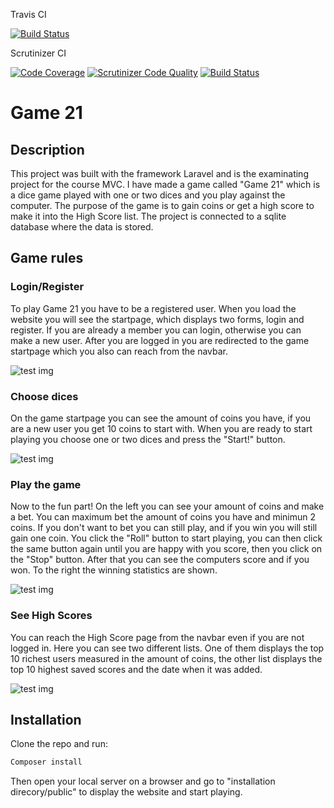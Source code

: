 Travis CI

[![Build Status](https://travis-ci.org/sohe3409/mvc-course-proj.svg?branch=master)](https://travis-ci.org/sohe3409/mvc-course-proj)


Scrutinizer CI

[![Code Coverage](https://scrutinizer-ci.com/g/sohe3409/mvc-course-proj/badges/coverage.png?b=master)](https://scrutinizer-ci.com/g/sohe3409/mvc-course-proj/?branch=master) [![Scrutinizer Code Quality](https://scrutinizer-ci.com/g/sohe3409/mvc-course-proj/badges/quality-score.png?b=master)](https://scrutinizer-ci.com/g/sohe3409/mvc-course-proj/?branch=master) [![Build Status](https://scrutinizer-ci.com/g/sohe3409/mvc-course-proj/badges/build.png?b=master)](https://scrutinizer-ci.com/g/sohe3409/mvc-course-proj/build-status/master)


# Game 21

## Description
This project was built with the framework Laravel and is the examinating project for the course MVC. I have made a game called "Game 21" which is a dice game played with one or two dices and you play against the computer. The purpose of the game is to gain coins or get a high score to make it into the High Score list. The project is connected to a sqlite database where the data is stored.


## Game rules

### Login/Register
To play Game 21 you have to be a registered user. When you load the website you will see the startpage, which displays two forms, login and register. If you are already a member you can login, otherwise you can make a new user. After you are logged in you are redirected to the game startpage which you also can reach from the navbar. 

![test img](https://user-images.githubusercontent.com/71514079/119393584-6eeacb00-bcd1-11eb-8ec3-cd53307ec3c8.png)

### Choose dices
On the game startpage you can see the amount of coins you have, if you are a new user you get 10 coins to start with. When you are ready to start playing you choose one or two dices and press the "Start!" button.

![test img](https://user-images.githubusercontent.com/71514079/119393620-79a56000-bcd1-11eb-8e1c-d85ac078b06a.png)


### Play the game
Now to the fun part! On the left you can see your amount of coins and make a bet. You can maximum bet the amount of coins you have and minimun 2 coins. If you don't want to bet you can still play, and if you win you will still gain one coin. You click the "Roll" button to start playing, you can then click the same button again until you are happy with you score, then you click on the "Stop" button. After that you can see the computers score and if you won. To the right the winning statistics are shown.

![test img](https://user-images.githubusercontent.com/71514079/119393642-8033d780-bcd1-11eb-85d0-42bf43872dff.png)

### See High Scores
You can reach the High Score page from the navbar even if you are not logged in. Here you can see two different lists. One of them displays the top 10 richest users measured in the amount of coins, the other list displays the top 10 highest saved scores and the date when it was added.

![test img](https://user-images.githubusercontent.com/71514079/119393595-74481580-bcd1-11eb-8334-b775f4b9f157.png)

## Installation
Clone the repo and run: 

```bash
Composer install
```
Then open your local server on a browser and go to "installation direcory/public" to display the website and start playing.
